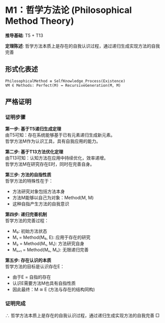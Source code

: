 # M1：哲学方法论 (Philosophical Method Theory)  

**推导基础**: T5 + T13  

**定理陈述**: 哲学方法本质上是存在的自我认识过程，通过递归生成实现方法的自我完善  

## 形式化表述  
```  
PhilosophicalMethod ≡ SelfKnowledge_Process(Existence)  
∀M ∈ Methods: Perfect(M) ↔ RecursiveGeneration(M, M)  
```  

## 严格证明  

### 证明步骤  

**第一步: 基于T5递归生成定理**  
由T5可知：存在系统能够基于已有元素递归生成新元素。  
哲学方法M作为认识工具，具有自我应用的能力。  

**第二步: 基于T13方法优化定理**  
由T13可知：认知方法在应用中持续优化，效率递增。  
哲学方法M在研究存在E时，同时在完善自身。  

**第三步: 方法的自指性质**  
哲学方法的特殊性在于：  
- 方法研究对象包括方法本身  
- 方法M能够以自己为对象：Method(M, M)  
- 这种自指产生方法的自我意识  

**第四步: 递归完善机制**  
哲学方法的完善过程：  
- M₀: 初始方法状态  
- M₁ = Method(M₀, E): 应用于存在的研究  
- M₂ = Method(M₁, M₁): 方法研究自身  
- Mₙ₊₁ = Method(Mₙ, Mₙ): 无限递归完善  

**第五步: 存在认识的本质**  
哲学方法的目标是认识存在E：  
- 由于E = 自指的存在  
- 认识E需要方法M也具有自指性质  
- 因此最终：M ≅ E (方法与存在的结构同构)  

### 证明完成  
∴ 哲学方法本质上是存在的自我认识过程，通过递归生成实现方法的自我完善 □  